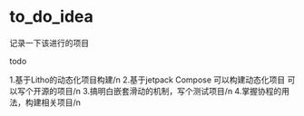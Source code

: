 # to_do_idea
记录一下该进行的项目


todo

1.基于Litho的动态化项目构建/n
2.基于jetpack Compose 可以构建动态化项目 可以写个开源的项目/n
3.搞明白嵌套滑动的机制，写个测试项目/n
4.掌握协程的用法，构建相关项目/n
